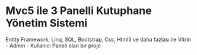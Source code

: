# Mvc5 ile 3 Panelli Kutuphane Yönetim Sistemi

Entity Framework, Linq, SQL, Bootstrap, Css, Html5 ve daha fazlası ile Vitrin - Admin - Kullanıcı Paneli olan bir proje
